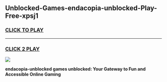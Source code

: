 
## Unblocked-Games-endacopia-unblocked-Play-Free-xpsj1
<h3>
<a href="https://premium76.site?title=endacopia-unblocked&ref=23A">CLICK TO PLAY</a></h3>
<hr>

<h3>
<a href="https://premium76.site?title=endacopia-unblocked&ref=23A">CLICK 2 PLAY</a>
  
</h3>

<a href="https://premium76.site?title=endacopia-unblocked&ref=23A"><img src="https://clearcache.store/games.png"></a>


**endacopia-unblocked games unblocked: Your Gateway to Fun and Accessible Online Gaming**
